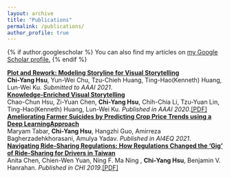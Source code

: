 ```yaml
---
layout: archive
title: "Publications"
permalink: /publications/
author_profile: true
---
```


{% if author.googlescholar %}
  You can also find my articles on <u><a href="{{author.googlescholar}}">my Google Scholar profile</a>.</u>
{% endif %}

<b>[Plot and Rework: Modeling Storyline for Visual Storytelling]()</b> 
<br><b>Chi-Yang Hsu</b>, Yun-Wei Chu, Tzu-Chieh Huang, Ting-Hao(Kenneth) Huang, Lun-Wei Ku. <i>Submitted to AAAI 2021</i>.<!--[[PDF]](https://arxiv.org/abs/2001.06206)-->
<br>
<b>[Knowledge-Enriched Visual Storytelling](https://arxiv.org/abs/1912.01496)</b> 
<br>Chao-Chun Hsu, Zi-Yuan Chen, <b>Chi-Yang Hsu</b>, Chih-Chia Li, Tzu-Yuan Lin, Ting-Hao(Kenneth) Huang, Lun-Wei Ku. <i>Published in AAAI 2020</i>.[[PDF]](https://arxiv.org/abs/1912.01496)
<br>
<b>[Ameliorating Farmer Suicides by Predicting Crop Price Trends using a Deep LearningApproach]()</b> 
<br>Maryam Tabar, <b>Chi-Yang Hsu</b>, Hangzhi Guo, Amirreza Bagherzadehkhorasani, Amulya Yadav. <i>Published in AI4EQ 2021</i>.<!--[[PDF]](https://arxiv.org/abs/2001.06206)-->
<br>
<b>[Navigating Ride-Sharing Regulations: How Regulations Changed the ‘Gig’ of Ride-Sharing for Drivers in Taiwan](https://dl.acm.org/doi/10.1145/3290605.330036)</b> 
<br>Anita Chen, Chien-Wen Yuan, Ning F. Ma Ning , <b>Chi-Yang Hsu</b>, Benjamin V. Hanrahan. <i>Published in CHI 2019</i>.[[PDF]](https://dl.acm.org/doi/10.1145/3290605.3300366)
<br>

